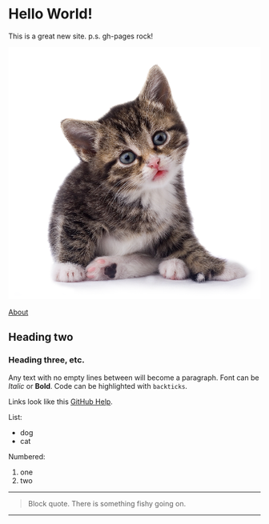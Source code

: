# Hello World!

This is a great new site.
p.s. gh-pages rock!

![alt text](cat.png)

[About](about.md)

## Heading two

### Heading three, etc.

Any text with no empty lines between will become a paragraph.
Font can be *Italic* or **Bold**.
Code can be highlighted with `backticks`.

Links look like this [GitHub Help](https://help.github.com/).

List:
- dog
- cat

Numbered:
1. one
2. two



----
> Block quote. There is something fishy going on.
----
